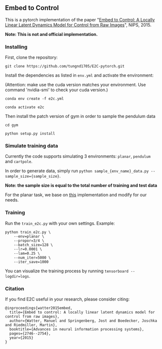 ## Embed to Control

This is a pytorch implementation of the paper "[Embed to Control: A Locally Linear Latent Dynamics Model for Control from Raw Images](https://arxiv.org/abs/1506.07365)", NIPS, 2015.

**Note: This is not and official implementation.**

### Installing

First, clone the repository:

```
git clone https://github.com/tungnd1705/E2C-pytorch.git
```

Install the dependencies as listed in `env.yml` and activate the environment:

(Attention: make use the cuda version matches your environment. Use command 'nvidia-smi' to check your cuda version.)
```
conda env create -f e2c.yml

conda activate e2c
```

Then install the patch version of gym in order to sample the pendulum data

```
cd gym

python setup.py install
```

### Simulate training data

Currently the code supports simulating 3 environments: `planar`, `pendulum` and `cartpole`.

In order to generate data, simply run `python sample_{env_name}_data.py --sample_size={sample_size}`.

**Note: the sample size is equal to the total number of training and test data**

For the planar task, we base on [this](https://github.com/ethanluoyc/e2c-pytorch) implementation and modify for our needs.

### Training

Run the ``train_e2c.py`` with your own settings. Example:

```
python train_e2c.py \
    --env=planar \
    --propor=3/4 \
    --batch_size=128 \
    --lr=0.0001 \
    --lam=0.25 \
    --num_iter=5000 \
    --iter_save=1000
```

You can visualize the training process by running ``tensorboard --logdir=logs``.

### Citation

If you find E2C useful in your research, please consider citing:

```
@inproceedings{watter2015embed,
  title={Embed to control: A locally linear latent dynamics model for control from raw images},
  author={Watter, Manuel and Springenberg, Jost and Boedecker, Joschka and Riedmiller, Martin},
  booktitle={Advances in neural information processing systems},
  pages={2746--2754},
  year={2015}
}
```

